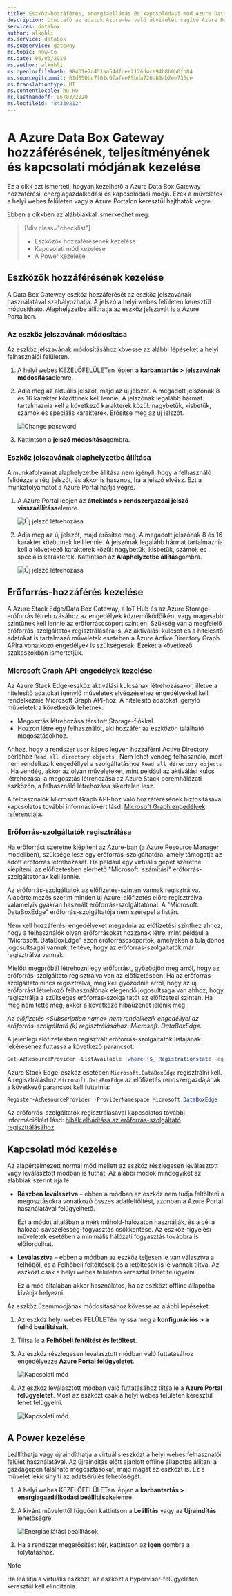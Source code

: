 ```yaml
---
title: Eszköz-hozzáférés, energiaellátás és kapcsolódási mód Azure Data Box Gateway
description: Útmutató az adatok Azure-ba való átvitelét segítő Azure Data Box Gateway eszköz hozzáférésének, teljesítményének és csatlakozási módjának kezeléséhez
services: databox
author: alkohli
ms.service: databox
ms.subservice: gateway
ms.topic: how-to
ms.date: 06/03/2019
ms.author: alkohli
ms.openlocfilehash: 98431e7a451aa54dfdee2126d4ce94b8b0b0fb84
ms.sourcegitcommit: 61d850bc7f01c6fafee85bda726d89ab2ee733ce
ms.translationtype: MT
ms.contentlocale: hu-HU
ms.lasthandoff: 06/03/2020
ms.locfileid: "84339212"
---
```

# <a name="manage-access-power-and-connectivity-mode-for-your-azure-data-box-gateway"></a>A Azure Data Box Gateway hozzáférésének, teljesítményének és kapcsolati módjának kezelése

Ez a cikk azt ismerteti, hogyan kezelhető a Azure Data Box Gateway hozzáférési, energiagazdálkodási és kapcsolódási módja. Ezek a műveletek a helyi webes felületen vagy a Azure Portalon keresztül hajthatók végre. 

Ebben a cikkben az alábbiakkal ismerkedhet meg:

> [!div class="checklist"]
>
> * Eszközök hozzáférésének kezelése
> * Kapcsolati mód kezelése
> * A Power kezelése

## <a name="manage-device-access"></a>Eszközök hozzáférésének kezelése

A Data Box Gateway eszköz hozzáférését az eszköz jelszavának használatával szabályozhatja. A jelszó a helyi webes felületen keresztül módosítható. Alaphelyzetbe állíthatja az eszköz jelszavát is a Azure Portalban.

### <a name="change-device-password"></a>Az eszköz jelszavának módosítása

Az eszköz jelszavának módosításához kövesse az alábbi lépéseket a helyi felhasználói felületen.

1. A helyi webes KEZELŐFELÜLETen lépjen a **karbantartás > jelszavának módosítása**elemre.
2. Adja meg az aktuális jelszót, majd az új jelszót. A megadott jelszónak 8 és 16 karakter közöttinek kell lennie. A jelszónak legalább hármat tartalmaznia kell a következő karakterek közül: nagybetűk, kisbetűk, számok és speciális karakterek. Erősítse meg az új jelszót.

    ![Change password](media/data-box-gateway-manage-access-power-connectivity-mode/change-password-1.png)

3. Kattintson a **jelszó módosítása**gombra.
 
### <a name="reset-device-password"></a>Eszköz jelszavának alaphelyzetbe állítása

A munkafolyamat alaphelyzetbe állítása nem igényli, hogy a felhasználó felidézze a régi jelszót, és akkor is hasznos, ha a jelszó elvész. Ezt a munkafolyamatot a Azure Portal hajtja végre.

1. A Azure Portal lépjen az **áttekintés > rendszergazdai jelszó visszaállítása**elemre.

    ![Új jelszó létrehozása](media/data-box-gateway-manage-access-power-connectivity-mode/reset-password-1.png)

 
2. Adja meg az új jelszót, majd erősítse meg. A megadott jelszónak 8 és 16 karakter közöttinek kell lennie. A jelszónak legalább hármat tartalmaznia kell a következő karakterek közül: nagybetűk, kisbetűk, számok és speciális karakterek. Kattintson az **Alaphelyzetbe állítás**gombra.

    ![Új jelszó létrehozása](media/data-box-gateway-manage-access-power-connectivity-mode/reset-password-2.png)

## <a name="manage-resource-access"></a>Erőforrás-hozzáférés kezelése

A Azure Stack Edge/Data Box Gateway, a IoT Hub és az Azure Storage-erőforrás létrehozásához az engedélyek közreműködőiként vagy magasabb szintűnek kell lennie az erőforráscsoport szintjén. Szükség van a megfelelő erőforrás-szolgáltatók regisztrálására is. Az aktiválási kulcsot és a hitelesítő adatokat is tartalmazó műveletek esetében a Azure Active Directory Graph APIra vonatkozó engedélyek is szükségesek. Ezeket a következő szakaszokban ismertetjük.

### <a name="manage-microsoft-graph-api-permissions"></a>Microsoft Graph API-engedélyek kezelése

Az Azure Stack Edge-eszköz aktiválási kulcsának létrehozásakor, illetve a hitelesítő adatokat igénylő műveletek elvégzéséhez engedélyekkel kell rendelkeznie Microsoft Graph API-hoz. A hitelesítő adatokat igénylő műveletek a következők lehetnek:

-  Megosztás létrehozása társított Storage-fiókkal.
-  Hozzon létre egy felhasználót, aki hozzáfér az eszközön található megosztásokhoz.

Ahhoz, hogy a rendszer `User` képes legyen hozzáférni Active Directory bérlőhöz `Read all directory objects` . Nem lehet vendég felhasználó, mert nem rendelkezik engedéllyel a szolgáltatáshoz `Read all directory objects` . Ha vendég, akkor az olyan műveleteket, mint például az aktiválási kulcs létrehozása, a megosztás létrehozása az Azure Stack peremhálózati eszközön, a felhasználó létrehozása sikertelen lesz.

A felhasználók Microsoft Graph API-hoz való hozzáférésének biztosításával kapcsolatos további információkért lásd: [Microsoft Graph engedélyek referenciája](https://docs.microsoft.com/graph/permissions-reference).

### <a name="register-resource-providers"></a>Erőforrás-szolgáltatók regisztrálása

Ha erőforrást szeretne kiépíteni az Azure-ban (a Azure Resource Manager modellben), szüksége lesz egy erőforrás-szolgáltatóra, amely támogatja az adott erőforrás létrehozását. Ha például egy virtuális gépet szeretne kiépíteni, az előfizetésben elérhető "Microsoft. számítási" erőforrás-szolgáltatónak kell lennie.
 
Az erőforrás-szolgáltatók az előfizetés-szinten vannak regisztrálva. Alapértelmezés szerint minden új Azure-előfizetés előre regisztrálva valamelyik gyakran használt erőforrás-szolgáltatónál. A "Microsoft. DataBoxEdge" erőforrás-szolgáltatója nem szerepel a listán.

Nem kell hozzáférési engedélyeket megadnia az előfizetési szinthez ahhoz, hogy a felhasználók olyan erőforrásokat hozzanak létre, mint például a "Microsoft. DataBoxEdge" azon erőforráscsoportok, amelyeken a tulajdonos jogosultságai vannak, feltéve, hogy az erőforrás-szolgáltatók már regisztrálva vannak.

Mielőtt megpróbál létrehozni egy erőforrást, győződjön meg arról, hogy az erőforrás-szolgáltató regisztrálva van az előfizetésben. Ha az erőforrás-szolgáltató nincs regisztrálva, meg kell győződnie arról, hogy az új erőforrást létrehozó felhasználónak elegendő jogosultsága van ahhoz, hogy regisztrálja a szükséges erőforrás-szolgáltatót az előfizetési szinten. Ha még nem tette meg, akkor a következő hibaüzenet jelenik meg:

*Az előfizetés \<Subscription name> nem rendelkezik engedéllyel az erőforrás-szolgáltató (k) regisztrálásához: Microsoft. DataBoxEdge.*


A jelenlegi előfizetésben regisztrált erőforrás-szolgáltatók listájának lekéréséhez futtassa a következő parancsot:

```PowerShell
Get-AzResourceProvider -ListAvailable |where {$_.Registrationstate -eq "Registered"}
```

Azure Stack Edge-eszköz esetében `Microsoft.DataBoxEdge` regisztrálni kell. A regisztráláshoz `Microsoft.DataBoxEdge` az előfizetés rendszergazdájának a következő parancsot kell futtatnia:

```PowerShell
Register-AzResourceProvider -ProviderNamespace Microsoft.DataBoxEdge
```

Az erőforrás-szolgáltatók regisztrálásával kapcsolatos további információkért lásd: [hibák elhárítása az erőforrás-szolgáltató regisztrálásához](https://docs.microsoft.com/azure/azure-resource-manager/resource-manager-register-provider-errors).

## <a name="manage-connectivity-mode"></a>Kapcsolati mód kezelése

Az alapértelmezett normál mód mellett az eszköz részlegesen leválasztott vagy leválasztott módban is futhat. Az alábbi módok mindegyikét az alábbiak szerint írja le:

- **Részben leválasztva** – ebben a módban az eszköz nem tudja feltölteni a megosztásokra vonatkozó összes adatfeltöltést, azonban a Azure Portal használatával felügyelhető.

    Ezt a módot általában a mért műhold-hálózaton használják, és a cél a hálózati sávszélesség-fogyasztás csökkentése. Az eszköz-figyelési műveletek esetében a minimális hálózati fogyasztás továbbra is előfordulhat.

- **Leválasztva** – ebben a módban az eszköz teljesen le van választva a felhőből, és a Felhőbeli feltöltések és a letöltések is le vannak tiltva. Az eszközt csak a helyi webes felületen keresztül lehet felügyelni.

    Ez a mód általában akkor használatos, ha az eszközt offline állapotba kívánja helyezni.

Az eszköz üzemmódjának módosításához kövesse az alábbi lépéseket:

1. Az eszköz helyi webes FELÜLETén nyissa meg a **konfigurációs > a felhő beállításait**.
2. Tiltsa le a **Felhőbeli feltöltést és letöltést**.
3. Az eszköz részlegesen leválasztott módban való futtatásához engedélyezze **Azure Portal felügyeletet**.

    ![Kapcsolati mód](media/data-box-gateway-manage-access-power-connectivity-mode/connectivity-mode-1.png)
 
4. Az eszköz leválasztott módban való futtatásához tiltsa le a **Azure Portal felügyeletet**. Most az eszközt csak a helyi webes felületen keresztül lehet felügyelni.

    ![Kapcsolati mód](media/data-box-gateway-manage-access-power-connectivity-mode/connectivity-mode-2.png)

## <a name="manage-power"></a>A Power kezelése

Leállíthatja vagy újraindíthatja a virtuális eszközt a helyi webes felhasználói felület használatával. Az újraindítás előtt ajánlott offline állapotba állítani a gazdagépen található megosztásokat, majd magát az eszközt is. Ez a művelet lekicsinyíti az adatsérülés lehetőségét.

1. A helyi webes KEZELŐFELÜLETen lépjen a **karbantartás > energiagazdálkodási beállítások**elemre.
2. A kívánt művelettől függően kattintson a **Leállítás** vagy az **Újraindítás** lehetőségre.

    ![Energiaellátási beállítások](media/data-box-gateway-manage-access-power-connectivity-mode/shut-down-restart-1.png)

3. Ha a rendszer megerősítést kér, kattintson az **Igen** gombra a folytatáshoz.

> [!NOTE]
> Ha leállítja a virtuális eszközt, az eszközt a hypervisor-felügyeleten keresztül kell elindítania.

